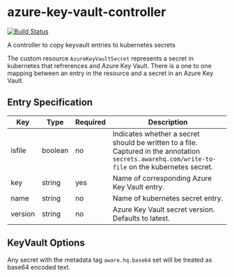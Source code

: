 # azure-key-vault-controller
[![Build Status](https://travis-ci.com/aware-hq/azure-key-vault-controller.svg?branch=master)](https://travis-ci.com/aware-hq/azure-key-vault-controller)

A controller to copy keyvault entries to kubernetes secrets

The custom resource `AzureKeyVaultSecret` represents a secret in kubernetes that refrerences and Azure Key Vault. There is a one to one mapping between an entry in the resource and a secret in an Azure Key Vault.

## Entry Specification
| Key | Type | Required | Description |
| --- | ---- | -------- | ----------- |
| isfile | boolean | no | Indicates whether a secret should be written to a file. Captured in the annotation `secrets.awarehq.com/write-to-file` on the kubernetes secret. |
| key | string | yes | Name of corresponding Azure Key Vault entry. |
| name | string | no | Name of kubernetes secret entry. |
| version | string | no | Azure Key Vault secret version. Defaults to latest. |

## KeyVault Options
Any secret with the metadata tag `aware.hq.base64` set will be treated as base64 encoded text.